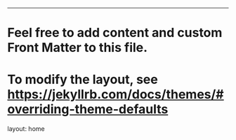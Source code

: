 ---
# Feel free to add content and custom Front Matter to this file.
# To modify the layout, see https://jekyllrb.com/docs/themes/#overriding-theme-defaults

layout: home
